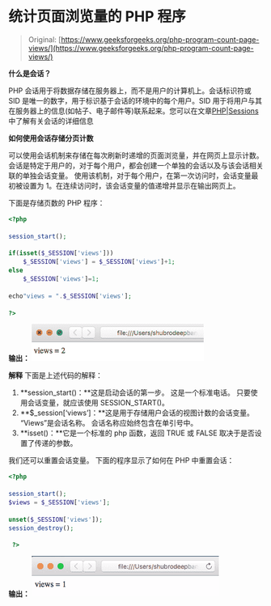 # 统计页面浏览量的 PHP 程序

> Original: [https://www.geeksforgeeks.org/php-program-count-page-views/](https://www.geeksforgeeks.org/php-program-count-page-views/)

**什么是会话？**

PHP 会话用于将数据存储在服务器上，而不是用户的计算机上。会话标识符或 SID 是唯一的数字，用于标识基于会话的环境中的每个用户。SID 用于将用户与其在服务器上的信息(如帖子、电子邮件等)联系起来。您可以在文章[PHP|Sessions](https://www.geeksforgeeks.org/php-sessions/)中了解有关会话的详细信息

**如何使用会话存储分页计数**

可以使用会话机制来存储在每次刷新时递增的页面浏览量，并在网页上显示计数。 会话是特定于用户的，对于每个用户，都会创建一个单独的会话以及与该会话相关联的单独会话变量。
使用该机制，对于每个用户，在第一次访问时，会话变量最初被设置为 1。在连续访问时，该会话变量的值递增并显示在输出网页上。

下面是存储页数的 PHP 程序：

```php
<?php 

session_start();

if(isset($_SESSION['views']))
    $_SESSION['views'] = $_SESSION['views']+1;
else
    $_SESSION['views']=1;

echo"views = ".$_SESSION['views'];

?>
```

**输出：**
![](img/91146a1fef989e934f7c3e5294fac980.png)

**解释**
下面是上述代码的解释：

1.  **session_start()：**这是启动会话的第一步。 这是一个标准电话。 只要使用会话变量，就应该使用 SESSION_START()。
2.  **$_session[‘views’]：**这是用于存储用户会话的视图计数的会话变量。 “Views”是会话名称。 会话名称应始终包含在单引号中。
3.  **isset()：**它是一个标准的 php 函数，返回 TRUE 或 FALSE 取决于是否设置了传递的参数。

我们还可以重置会话变量。 下面的程序显示了如何在 PHP 中重置会话：

```php
<?php

session_start();
$views = $_SESSION['views']; 

unset($_SESSION['views']); 
session_destroy();

 ?>
```

**输出：**
![](img/afb4aa389675f8fa994014918c69cd16.png)